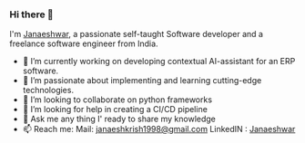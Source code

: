 ### Hi there 👋

I'm [Janaeshwar](https://janaesh1998.pythonanywhere.com/), a passionate self-taught Software developer and a freelance software engineer from India.

- 🔭 I’m currently working on developing contextual AI-assistant for an ERP software.
- 🌱 I’m passionate about implementing and learning cutting-edge technologies.
- 👯 I’m looking to collaborate on python frameworks
- 🤔 I’m looking for help in creating a CI/CD pipeline
- 💬 Ask me any thing I' ready to share my knowledge
- 📫 Reach me: 
      Mail: janaeshkrish1998@gmail.com
      LinkedIN : [Janaeshwar](https://www.linkedin.com/in/janaeshwar-k-13a85618a/)


